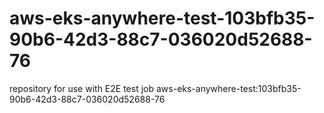 # aws-eks-anywhere-test-103bfb35-90b6-42d3-88c7-036020d52688-76
repository for use with E2E test job aws-eks-anywhere-test:103bfb35-90b6-42d3-88c7-036020d52688-76
